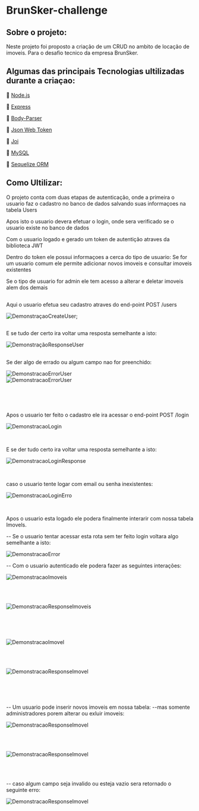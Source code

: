 # BrunSker-challenge

## Sobre o projeto: 

<p>Neste projeto foi proposto a criação de um CRUD no ambito de locação de imoveis. Para o desafio tecnico da empresa BrunSker. </p>

## Algumas das principais Tecnologias ultilizadas durante a criaçao:

<p>🔗 <a href="https://nodejs.org/pt-br/docs/" target="_blank">Node.js</a></p>
<p>🔗 <a href="https://expressjs.com/pt-br/" target="_blank">Express</a></p>
<p>🔗 <a href="https://www.npmjs.com/package/body-parser" target="_blank">Body-Parser</a></p>
<p>🔗 <a href="https://jwt.io/" target="_blank">Json Web Token</a></p>
<p>🔗 <a href="https://joi.dev/api/?v=17.5.0" target="_blank">Joi</a></p>
<p>🔗 <a href="https://www.mysql.com/" target="_blank">MySQL</a></p>
<p>🔗 <a href="https://sequelize.org/" target="_blank">Sequelize ORM</a></p>

##

## Como Ultilizar:

<p>O projeto conta com duas etapas de autenticação, onde a primeira o usuario faz o cadastro no banco de dados salvando suas informaçoes na tabela Users <p>
  <p>Apos isto o usuario devera efetuar o login, onde sera verificado se o usuario existe no banco de dados <p/>
  <p>Com o usuario logado e gerado um token de autentição atraves da biblioteca JWT <p/>
  
<p>Dentro do token ele possui informaçoes a cerca do tipo de usuario: Se for um usuario comum ele permite adicionar novos imoveis e consultar imoveis existentes </p>

<p>Se o tipo de usuario for admin ele tem acesso a alterar e deletar imoveis alem dos demais</p>

##
 
 Aqui o usuario efetua seu cadastro atraves do end-point POST /users
 
![DemonstraçaoCreateUser](/images/UserImages/UserCreate.png);

##

E se tudo der certo ira voltar uma resposta semelhante a isto:

![DemonstraçãoResponseUser](/images/UserImages/UserResponse.png)

##

Se der algo de errado ou algum campo nao for preenchido:

![DemonstracaoErrorUser](/images/UserImages/UserError.png)
<br/>
![DemonstracaoErrorUser](/images/UserImages/UserErrorP.png)

##

<br/>

<br/>


Apos o usuario ter feito o cadastro ele ira acessar o end-point POST /login

![DemonstracaoLogin](/images/LoginImages/Login.png)

<br/>

E se der tudo certo ira voltar uma resposta semelhante a isto: 

![DemonstracaoLoginResponse](/images/LoginImages/LoginResponse.png)

<br/>

caso o usuario tente logar com email ou senha inexistentes:

![DemonstracaoLoginErro](/images/LoginImages/LoginError.png)

<br/>

Apos o usuario esta logado ele podera finalmente interarir com nossa tabela Imovels.

  -- Se o usuario tentar acessar esta rota sem ter feito login voltara algo semelhante a isto:

![DemonstracaoError](/images/ImoveisImages/GetError.png)

  -- Com o usuario autenticado ele podera fazer as seguintes interações:
  
![DemonstracaoImoveis](/images/ImoveisImages/GetImoveis.png)

  <br/>
  <br/>
  
![DemonstracaoResponseImoveis](/images/ImoveisImages/GetResponse.png)

  <br/>
  <br/>
  <br/>
  
![DemonstracaoImovel](/images/ImoveisImages/GetIDImoveis.png)

  <br/>
  <br/>
  
![DemonstracaoResponseImovel](/images/ImoveisImages/GetIDResponse.png)

  <br/>
  <br/>
  <br/>

  -- Um usuario pode inserir novos imoveis em nossa tabela: --mas somente administradores porem alterar ou exluir imoveis:
  
![DemonstracaoResponseImovel](/images/ImoveisImages/PostImoveis.png)

  <br/>
  <br/>
  
![DemonstracaoResponseImovel](/images/ImoveisImages/PostResponse.png)

  <br/>
  <br/>

  -- caso algum campo seja invalido ou esteja vazio sera retornado o seguinte erro:
  
  ![DemonstracaoResponseImovel](/images/ImoveisImages/PostError.png)


